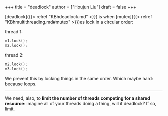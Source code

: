 +++
title = "deadlock"
author = ["Houjun Liu"]
draft = false
+++

[deadlock]({{< relref "KBhdeadlock.md" >}}) is when [mutex]({{< relref "KBhmultithreading.md#mutex" >}})es lock in a circular order:

thread 1:

```C++
m1.lock();
m2.lock();
```

thread 2:

```C++
m2.lock();
m3.lock();
```

We prevent this by locking things in the same order. Which maybe hard: because loops.

---

We need, also, to **limit the number of threads competing for a shared resource**: imagine all of your threads doing a thing, will it deadlock? If so, limit.
